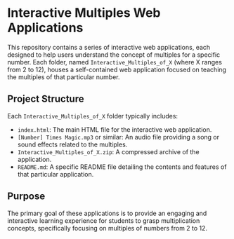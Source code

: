 # Interactive Multiples Web Applications

This repository contains a series of interactive web applications, each designed to help users understand the concept of multiples for a specific number. Each folder, named `Interactive_Multiples_of_X` (where X ranges from 2 to 12), houses a self-contained web application focused on teaching the multiples of that particular number.

## Project Structure

Each `Interactive_Multiples_of_X` folder typically includes:

- `index.html`: The main HTML file for the interactive web application.
- `[Number] Times Magic.mp3` or similar: An audio file providing a song or sound effects related to the multiples.
- `Interactive_Multiples_of_X.zip`: A compressed archive of the application.
- `README.md`: A specific README file detailing the contents and features of that particular application.

## Purpose

The primary goal of these applications is to provide an engaging and interactive learning experience for students to grasp multiplication concepts, specifically focusing on multiples of numbers from 2 to 12.